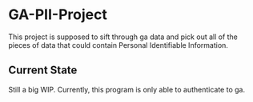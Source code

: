 # GA-PII-Project
This project is supposed to sift through ga data and pick out all of the pieces of data that could contain Personal Identifiable Information.

## Current State
Still a big WIP. Currently, this program is only able to authenticate to ga.
